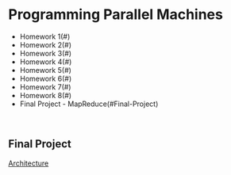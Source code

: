 # Programming Parallel Machines
* Homework 1(#)
* Homework 2(#)
* Homework 3(#)
* Homework 4(#)
* Homework 5(#)
* Homework 6(#)
* Homework 7(#)
* Homework 8(#)
* Final Project - MapReduce(#Final-Project)
<br />


## Final Project
[Architecture](./Architecture.pdf)
